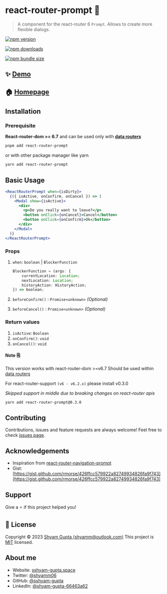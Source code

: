 
# react-router-prompt 🚨

> A component for the react-router 6 `Prompt`. Allows to create more flexible dialogs.

[![npm version](https://img.shields.io/npm/v/react-router-prompt.svg)](https://www.npmjs.com/package/react-router-prompt)

[![npm downloads](https://img.shields.io/npm/dw/react-router-prompt.svg)](https://www.npmjs.com/package/react-router-prompt)

[![npm bundle size](https://img.shields.io/bundlephobia/minzip/react-router-prompt)](https://www.npmjs.com/package/react-router-prompt)

## ✨ [Demo](https://codesandbox.io/s/react-router-prompt-example-react-router-6-7-y9ug7z?file=/src/App.js)

## 🏠 [Homepage](https://github.com/sshyam-gupta/react-router-prompt#readme)

## Installation

### Prerequisite

**React-router-dom >= 6.7** and can be used only with [**data routers**](https://reactrouter.com/en/6.8.1/routers/picking-a-router#using-v64-data-apis)

```bash
pnpm add react-router-prompt
```

or with other package manager like yarn

```bash
yarn add react-router-prompt
```

## Basic Usage

```jsx
<ReactRouterPrompt when={isDirty}>
  {({ isActive, onConfirm, onCancel }) => (
    <Modal show={isActive}>
      <div>
        <p>Do you really want to leave?</p>
        <button onClick={onCancel}>Cancel</button>
        <button onClick={onConfirm}>Ok</button>
      </div>
    </Modal>
  )}
</ReactRouterPrompt>
```

### Props

  1. `when`: `boolean` | `BlockerFunction`

      ```ts
      BlockerFunction = (args: {
          currentLocation: Location;
          nextLocation: Location;
          historyAction: HistoryAction;
      }) => boolean;
      ```

  2. `beforeConfirm()` : `Promise<unknown>` _(Optional)_

  3. `beforeCancel()` : `Promise<unknown>` _(Optional)_

### Return values

  1. `isActive`: `Boolean`
  2. `onConfirm()`: `void`
  3. `onCancel()`: `void`

#### Note 🗒️

This version works with react-router-dom >=v6.7
Should be used within [data routers](https://reactrouter.com/en/6.8.1/routers/picking-a-router#using-v64-data-apis)

For react-router-support `(v6 - v6.2.x)` please install v0.3.0

_Skipped support in middle due to breaking changes on react-router apis_

```sh
yarn add react-router-prompt@0.3.0
```

## Contributing

Contributions, issues and feature requests are always welcome!
Feel free to check [issues page](https://github.com/sshyam-gupta/react-router-prompt/issues).

## Acknowledgements

- Inspiration from [react-router-navigation-prompt](https://www.npmjs.com/package/react-router-navigation-prompt)
- Gist: [https://gist.github.com/rmorse/426ffcc579922a82749934826fa9f743](https://gist.github.com/rmorse/426ffcc579922a82749934826fa9f743)

## Support

Give a ⭐️ if this project helped you!

## 📝 License

Copyright © 2023 [Shyam Gupta (shyamm@outlook.com)](https://github.com/sshyam-gupta)
This project is [MIT](https://github.com/sshyam-gupta/react-router-prompt/blob/main/LICENSE) licensed.

## About me

- Website: [sshyam-gupta.space](https://sshyam-gupta.space/)
- Twitter: [@shyamm06](https://twitter.com/shyamm06)
- GitHub: [@sshyam-gupta](https://github.com/sshyam-gupta)
- LinkedIn: [@shyam-gupta-66463a62](https://linkedin.com/in/https://www.linkedin.com/in/shyam-gupta-66463a62/)
